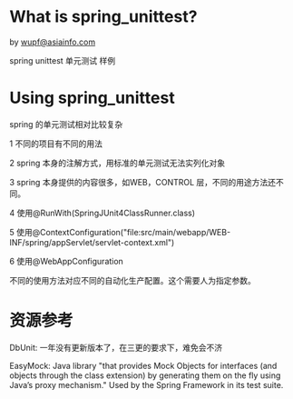 # What is spring_unittest?

by wupf@asiainfo.com

spring unittest 单元测试 样例


# Using spring_unittest

spring 的单元测试相对比较复杂

1 不同的项目有不同的用法

2 spring 本身的注解方式，用标准的单元测试无法实列化对象

3 spring 本身提供的内容很多，如WEB，CONTROL 层，不同的用途方法还不同。

4 使用@RunWith(SpringJUnit4ClassRunner.class)

5 使用@ContextConfiguration("file:src/main/webapp/WEB-INF/spring/appServlet/servlet-context.xml") 

6 使用@WebAppConfiguration

不同的使用方法对应不同的自动化生产配置。这个需要人为指定参数。


# 资源参考
DbUnit: 一年没有更新版本了，在三更的要求下，难免会不济

EasyMock: Java library "that provides Mock Objects for interfaces (and objects through the class extension) by generating them on the fly using Java’s proxy mechanism." Used by the Spring Framework in its test suite.
